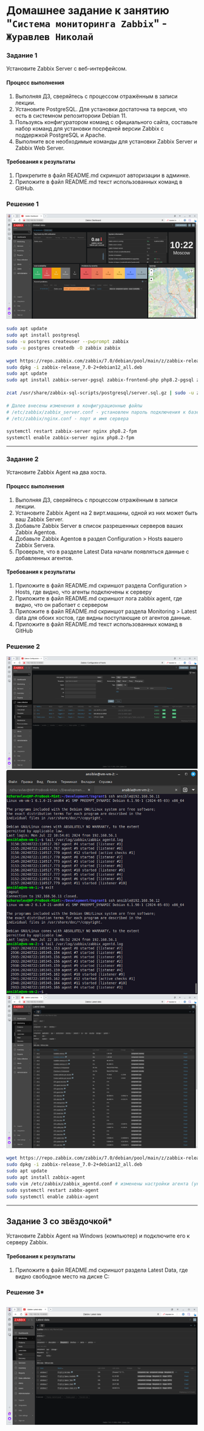 # Домашнее задание к занятию "`Система мониторинга Zabbix`" - `Журавлев Николай`
### Задание 1 

Установите Zabbix Server с веб-интерфейсом.

#### Процесс выполнения
1. Выполняя ДЗ, сверяйтесь с процессом отражённым в записи лекции.
2. Установите PostgreSQL. Для установки достаточна та версия, что есть в системном репозитороии Debian 11.
3. Пользуясь конфигуратором команд с официального сайта, составьте набор команд для установки последней версии Zabbix с поддержкой PostgreSQL и Apache.
4. Выполните все необходимые команды для установки Zabbix Server и Zabbix Web Server.

#### Требования к результаты 
1. Прикрепите в файл README.md скриншот авторизации в админке.
2. Приложите в файл README.md текст использованных команд в GitHub.

### Решение 1

![Zabbix server GUI](./img/01-01.png)

```bash
sudo apt update
sudo apt install postgresql
sudo -u postgres createuser --pwprompt zabbix
sudo -u postgres createdb -O zabbix zabbix

wget https://repo.zabbix.com/zabbix/7.0/debian/pool/main/z/zabbix-release/zabbix-release_7.0-2+debian12_all.deb
sudo dpkg -i zabbix-release_7.0-2+debian12_all.deb
sudo apt update
sudo apt install zabbix-server-pgsql zabbix-frontend-php php8.2-pgsql zabbix-nginx-conf zabbix-sql-scripts

zcat /usr/share/zabbix-sql-scripts/postgresql/server.sql.gz | sudo -u zabbix psql zabbix

# Далее внесены изменения в конфигурационные файлы
# /etc/zabbix/zabbix_server.conf - установлен пароль подключения к базе данных
# /etc/zabbix/nginx.conf - порт и имя сервера

systemctl restart zabbix-server nginx php8.2-fpm
systemctl enable zabbix-server nginx php8.2-fpm

```
---

### Задание 2 

Установите Zabbix Agent на два хоста.

#### Процесс выполнения
1. Выполняя ДЗ, сверяйтесь с процессом отражённым в записи лекции.
2. Установите Zabbix Agent на 2 вирт.машины, одной из них может быть ваш Zabbix Server.
3. Добавьте Zabbix Server в список разрешенных серверов ваших Zabbix Agentов.
4. Добавьте Zabbix Agentов в раздел Configuration > Hosts вашего Zabbix Servera.
5. Проверьте, что в разделе Latest Data начали появляться данные с добавленных агентов.

#### Требования к результаты 
1. Приложите в файл README.md скриншот раздела Configuration > Hosts, где видно, что агенты подключены к серверу
2. Приложите в файл README.md скриншот лога zabbix agent, где видно, что он работает с сервером
3. Приложите в файл README.md скриншот раздела Monitoring > Latest data для обоих хостов, где видны поступающие от агентов данные.
4. Приложите в файл README.md текст использованных команд в GitHub

### Решение 2

![Zabbix server hosts](./img/02-01.png)
![Zabbix agent logs](./img/02-02.png)
![Zabbix monitoring latest data](./img/02-03.png)

```bash
wget https://repo.zabbix.com/zabbix/7.0/debian/pool/main/z/zabbix-release/zabbix-release_7.0-2+debian12_all.deb
sudo dpkg -i zabbix-release_7.0-2+debian12_all.deb
sudo apt update
sudo apt install zabbix-agent
sudo vim /etc/zabbix/zabbix_agentd.conf # изменены настройки агента (указан ip сервера)
sudo systemctl restart zabbx-agent
sudo systemctl enable zabbix-agent

```

---
## Задание 3 со звёздочкой*
Установите Zabbix Agent на Windows (компьютер) и подключите его к серверу Zabbix.

#### Требования к результаты 
1. Приложите в файл README.md скриншот раздела Latest Data, где видно свободное место на диске C:

### Решение 3*
![Zabbix server GUI](./img/03-01.png)
--- 
